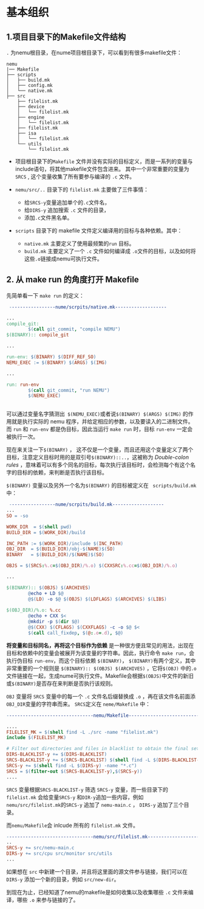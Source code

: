 # 基本组织

## 1.项目目录下的Makefile文件结构

`.` 为nemu根目录，在nume项目根目录下，可以看到有很多makefile文件：

```shell
nemu
|── Makefile
├── scripts
│   ├── build.mk
│   ├── config.mk
│   └── native.mk
├── src
    ├── filelist.mk
    ├── device
    │   └── filelist.mk
    ├── engine
    │   └── filelist.mk
    ├── filelist.mk
    ├── isa
    │   └── filelist.mk
    └── utils
        └── filelist.mk
```



- 项目根目录下的`Makefile` 文件并没有实际的目标定义，而是一系列的变量与 include语句，将其他makefile文件包含进来。 其中一个非常重要的变量为 `SRCS` , 这个变量收集了所有要参与编译的 `.c` 文件。 
- `nemu/src/..` 目录下的 `filelist.mk` 主要做了三件事情：
  - 给`SRCS-y`变量追加单个的`.c`文件名，
  - 给`DIRS-y` 追加搜索 `.c` 文件的目录，
  - 添加`.c`文件黑名单。

- `scripts` 目录下的 makefile 文件定义编译用的目标与各种依赖。其中：
  - `native.mk` 主要定义了使用最频繁的`run` 目标。
  - `build.mk`  主要定义了一个 `.c` 文件如何编译成 `.o`文件的目标，以及如何将这些`.o`链接成nemu可执行文件。

## 2. 从 make run 的角度打开 Makefile

先简单看一下 `make run` 的定义：

```  makefile
 -----------------nume/scrpits/native.mk-------------------

...
compile_git:
        $(call git_commit, "compile NEMU")
$(BINARY):: compile_git

...

run-env: $(BINARY) $(DIFF_REF_SO)
NEMU_EXEC := $(BINARY) $(ARGS) $(IMG)

...

run: run-env
        $(call git_commit, "run NEMU")
        $(NEMU_EXEC)
        

```

可以通过变量名字猜测出` $(NEMU_EXEC)`或者说`$(BINARY) $(ARGS) $(IMG)` 的作用就是执行实际的 nemu 程序，并给定相应的参数，以及要读入的二进制文件。而 `run` 和 `run-env` 都是伪目标，因此当运行 `make run` 时，目标 `run-env` 一定会被执行一次。

现在来关注一下`$(BINARY)` ， 这不仅是一个变量，而且还用这个变量定义了两个目标，注意定义目标时用的是双引号`$(BINARY)::..`，这被称为 *Double-colon rules* ，意味着可以有多个同名的目标，每次执行该目标时，会检测每个有这个名字的目标的依赖，来判断是否执行该目标。

`$(BINARY)` 变量以及另外一个名为`$(BINARY)` 的目标被定义在 ` scripts/build.mk` 中：

 ```makefile
  -----------------nume/scrpits/build.mk-------------------
 ...
 SO = -so
 
 WORK_DIR  = $(shell pwd)
 BUILD_DIR = $(WORK_DIR)/build
 
 INC_PATH := $(WORK_DIR)/include $(INC_PATH)
 OBJ_DIR  = $(BUILD_DIR)/obj-$(NAME)$(SO)
 BINARY   = $(BUILD_DIR)/$(NAME)$(SO)
 
 OBJS = $(SRCS:%.c=$(OBJ_DIR)/%.o) $(CXXSRC:%.cc=$(OBJ_DIR)/%.o)
 
 ...
 
 $(BINARY):: $(OBJS) $(ARCHIVES)
         @echo + LD $@
         @$(LD) -o $@ $(OBJS) $(LDFLAGS) $(ARCHIVES) $(LIBS)
         
 $(OBJ_DIR)/%.o: %.cc
         @echo + CXX $<
         @mkdir -p $(dir $@)
         @$(CXX) $(CFLAGS) $(CXXFLAGS) -c -o $@ $<
         $(call call_fixdep, $(@:.o=.d), $@)
 ```



**将变量和目标同名，再将这个目标作为依赖** 是一种很方便且常见的用法，出现在目标和依赖中的变量会被展开为该变量的字符串。因此，执行命令 `make run`，会执行伪目标 `run-env`，而这个目标依赖 `$(BINARY)`， `$(BINARY)`有两个定义，其中非常重要的一个规则是 `$(BINARY):: $(OBJS) $(ARCHIVES)` ，它将`$(OBJ)` 中的`.o` 文件链接在一起，生成nume可执行文件。Makefile会根据`$(OBJS)`中文件的新旧或`$(BINARY)`是否存在来判断是否执行该规则。

`OBJ` 变量将 `SRCS` 变量中的每一个  `.c` 文件名后缀替换成 `.o` ，再在该文件名前面添`OBJ_DIR`变量的字符串而来。 `SRCS`定义在 `neme/Makefile` 中：

```makefile
--------------------------------nemu/Makefile--------------------------------------

....
FILELIST_MK = $(shell find -L ./src -name "filelist.mk")
include $(FILELIST_MK)

# Filter out directories and files in blacklist to obtain the final set of source files
DIRS-BLACKLIST-y += $(DIRS-BLACKLIST)
SRCS-BLACKLIST-y += $(SRCS-BLACKLIST) $(shell find -L $(DIRS-BLACKLIST-y) -name "*.c")
SRCS-y += $(shell find -L $(DIRS-y) -name "*.c")
SRCS = $(filter-out $(SRCS-BLACKLIST-y),$(SRCS-y))
....
```

`SRCS` 变量根据`SRCS-BLACKLIST-y` 筛选 `SRCS-y` 变量，而一些目录下的`filelist.mk` 会给变量`SRCS-y` 和`DIR-y`追加一些内容，例如 `nemu/src/filelist.mk`的`SRCS-y` 追加了 `nemu-main.c` ， `DIRS-y` 追加了三个目录。

而`nemu/Makefile`会 inlcude 所有的 `filelist.mk` 文件。

```makefile
--------------------------------nemu/src/filelist.mk--------------------------------------
..
SRCS-y += src/nemu-main.c
DIRS-y += src/cpu src/monitor src/utils
...
```

如果想在 `src` 中新建一个目录，并且将这里面的源文件参与链接，我们可以在 `DIRS-y` 添加一个新的目录，例如 `src/new-dir`。

到现在为止，已经知道了nemu的makefile是如何收集以及收集哪些 `.c` 文件来编译，哪些 `.o` 来参与链接的了。
